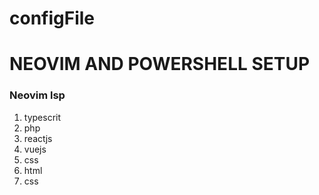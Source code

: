 # configFile
<h1>NEOVIM AND POWERSHELL SETUP</h1>
<div>
<h3>Neovim lsp</h3>
<ol>
<li>typescrit</li>
<li>php</li>
<li>reactjs</li>
<li>vuejs</li>
<li>css</li>
<li>html</li>
<li>css</li>
</ol>
</div>


